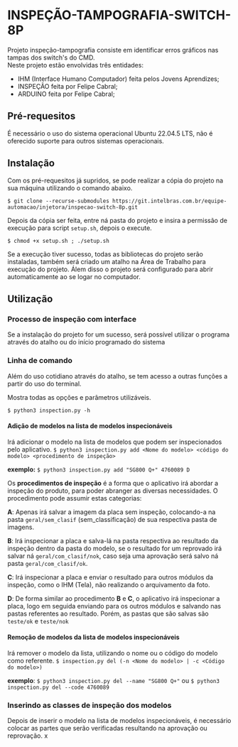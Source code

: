 # INSPEÇÃO-TAMPOGRAFIA-SWITCH-8P

Projeto inspeção-tampografia consiste em identificar erros gráficos nas tampas dos switch's do CMD. <br>
Neste projeto estão envolvidas três  entidades:  

- IHM (Interface Humano Computador) feita pelos Jovens Aprendizes;
- INSPEÇÃO feita por Felipe Cabral;
- ARDUINO feita por Felipe Cabral;

## Pré-requesitos
É necessário o uso do sistema operacional Ubuntu 22.04.5 LTS, não é oferecido suporte para outros sistemas operacionais.

## Instalação
Com os pré-requesitos já supridos, se pode realizar a cópia do projeto na sua máquina utilizando o comando abaixo.
 
`$ git clone --recurse-submodules https://git.intelbras.com.br/equipe-automacao/injetora/inspecao-switch-8p.git`

Depois da cópia ser feita, entre ná pasta do projeto e insira a permissão de execução para script `setup.sh`, depois o execute.

`$ chmod +x setup.sh ; ./setup.sh`

Se a execução tiver sucesso, todas as bibliotecas do projeto serão instaladas, também será criado um atalho na Área de Trabalho para execução do projeto. Álem disso o projeto será configurado para abrir automaticamente ao se logar no computador.


## Utilização

### Processo de inspeção com interface
Se a instalação do projeto for um sucesso, será possível utilizar o programa através do atalho ou do início programado do sistema

### Linha de comando
Além do uso cotidiano através do atalho, se tem acesso a outras funções a partir do uso do terminal.

Mostra todas as opções e parâmetros utilizáveis.

`$ python3 inspection.py -h`


#### Adição de modelos na lista de modelos inspecionáveis
Irá adicionar o modelo na lista de modelos que podem ser inspecionados pelo aplicativo.
`$ python3 inspection.py add <Nome do modelo> <código do modelo> <procedimento de inspeção>`

**exemplo:**
`$ python3 inspection.py add "SG800 Q+" 4760089 D`

Os **procedimentos de inspeção** é a forma que o aplicativo irá abordar a inspeção do produto, para poder abranger as diversas necessidades. 
O procedimento pode assumir estas categorias:

**A**: Apenas irá salvar a imagem da placa sem inspeção, colocando-a na pasta `geral/sem_clasif` (sem_classificação) de sua respectiva pasta de imagens.

**B**: Irá inspecionar a placa e salva-lá na pasta respectiva ao resultado da inspeção dentro da pasta do modelo, se o resultado for um reprovado irá salvar ná `geral/com_clasif/nok`, caso seja uma aprovação será salvo ná pasta `geral/com_clasif/ok`.

**C**: Irá inspecionar a placa e enviar o resultado para outros módulos da inspeção, como o IHM (Tela), não realizando o arquivamento da foto.

**D**: De forma similar ao procedimento **B** e **C**, o aplicativo irá inspecionar a placa, logo em seguida enviando para os outros módulos e salvando nas pastas referentes ao resultado. Porém, as pastas que são salvas são `teste/ok` e `teste/nok`  

#### Remoção de modelos da lista de modelos inspecionáveis
Irá remover o modelo da lista, utilizando o nome ou o código do modelo como referente.
`$ inspection.py del (-n <Nome do modelo> | -c <Código do modelo>)`

**exemplo**: `$ python3 inspection.py del --name "SG800 Q+"` ou `$ python3 inspection.py del --code 4760089`

### Inserindo as classes de inspeção dos modelos
Depois de inserir o modelo na lista de modelos inspecionáveis, é necessário colocar as partes que serão verificadas resultando na aprovação ou reprovação.
x

